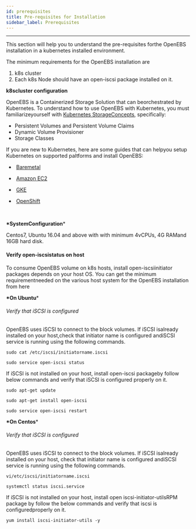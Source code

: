 ```yaml
---
id: prerequisites
title: Pre-requisites for Installation
sidebar_label: Prerequisites
---
```


------

This section will help you to understand the pre-requisites forthe OpenEBS installation in a kubernetes installed environment.

The minimum requirements for the OpenEBS installation are

 

1. k8s cluster
2. Each k8s Node should have an open-iscsi package installed on it.



**k8scluster configuration**

OpenEBS is a Containerized Storage Solution that can beorchestrated by  Kubernetes. To understand how to use OpenEBS with Kubernetes, you must familiarizeyourself with [Kubernetes StorageConcepts](https://kubernetes.io/docs/concepts/storage/persistent-volumes/), specifically:

- Persistent Volumes and Persistent Volume Claims
- Dynamic Volume Provisioner
- Storage Classes



If you are new to Kubernetes, here are some guides that can helpyou setup Kubernetes on supported paltforms and install OpenEBS:

- ​        [Baremetal](https://docs.openebs.io/docs/onpremise.html#running-the-setup-on-ubuntu-1604)

- ​        [Amazon EC2](https://docs.openebs.io/docs/cloudsolutions.html#amazon-cloud)

- ​        [GKE](https://docs.openebs.io/docs/cloudsolutions.html#google-cloud)

- ​        [OpenShift](https://docs.openebs.io/docs/openshift.html)

  ​

**\*SystemConfiguration***

Centos7, Ubuntu 16.04 and above with with minimum 4vCPUs, 4G RAMand 16GB hard disk. 

 

 

#### **Verify open-iscsistatus on host**

To consume OpenEBS volume on k8s hosts, install open-iscsiinitiator packages depends on your host OS. You can get the minimum requirementneeded on the various host system for the OpenEBS installation from here

 

**\*On Ubuntu***

###### Verify that iSCSI is configured 

OpenEBS uses iSCSI to connect to the block volumes. If iSCSI isalready installed on your host,check that initiator name is configured andiSCSI service is running using the following commands.

```
sudo cat /etc/iscsi/initiatorname.iscsi
```

```
sudo service open-iscsi status
```

 

If iSCSI is not installed on your host, install open-iscsi packageby follow below commands and verify that iSCSI is configured properly on it.

```
sudo apt-get update
```

```
sudo apt-get install open-iscsi
```

```
sudo service open-iscsi restart
```

 

**\*On Centos***

###### Verify that iSCSI is configured

OpenEBS uses iSCSI to connect to the block volumes. If iSCSI isalready installed on your host, check that initiator name is configured andiSCSI service is running using the following commands.

```
vi/etc/iscsi/initiatorname.iscsi
```

```
systemctl status iscsi.service
```

 

If iSCSI is not installed on your host, install open iscsi-initiator-utilsRPM package by follow the below commands and verify that iscsi is configuredproperly on it.

 

```
yum install iscsi-initiator-utils -y
```

 

 

<!-- Hotjar Tracking Code for https://docs.openebs.io -->
<script>
   (function(h,o,t,j,a,r){
       h.hj=h.hj||function(){(h.hj.q=h.hj.q||[]).push(arguments)};
       h._hjSettings={hjid:785693,hjsv:6};
       a=o.getElementsByTagName('head')[0];
       r=o.createElement('script');r.async=1;
       r.src=t+h._hjSettings.hjid+j+h._hjSettings.hjsv;
       a.appendChild(r);
   })(window,document,'https://static.hotjar.com/c/hotjar-','.js?sv=');
</script>